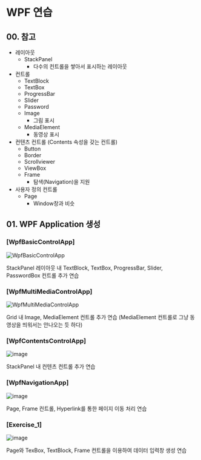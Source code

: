 # WPF 연습

## 00. 참고

* 레이아웃
    * StackPanel
        * 다수의 컨트롤을 쌓아서 표시하는 레이아웃
* 컨트롤
    * TextBlock
    * TextBox
    * ProgressBar
    * Slider
    * Password
    * Image
        * 그림 표시
    * MediaElement
        * 동영상 표시
* 컨텐츠 컨트롤 (Contents 속성을 갖는 컨트롤)
   * Button
   * Border
   * Scrollviewer
   * ViewBox
   * Frame
      *  탐색(Navigation)을 지원
* 사용자 정의 컨트롤
   * Page 
      * Window창과 비슷

## 01. WPF Application 생성

### [WpfBasicControlApp]

![WpfBasicControlApp](https://user-images.githubusercontent.com/23272977/137762748-e28d6ef6-1481-45e8-a9c5-a96b7b7c995c.png)

StackPanel 레이아웃 내 TextBlock, TextBox, ProgressBar, Slider, PasswordBox 컨트롤 추가 연습

### [WpfMultiMediaControlApp]

![WpfMultiMediaControlApp](https://user-images.githubusercontent.com/23272977/137762780-e5824981-7a94-4730-b6b8-f55a96eba3a0.png)

Grid 내 Image, MediaElement 컨트롤 추가 연습
(MediaElement 컨트롤로 그냥 동영상을 띄워서는 안나오는 듯 하다)

### [WpfContentsControlApp]

![image](https://user-images.githubusercontent.com/23272977/137766196-7edcfa2a-02fa-482f-b408-1645538366f4.png)

StackPanel 내 컨텐츠 컨트롤 추가 연습

### [WpfNavigationApp]

![image](https://user-images.githubusercontent.com/23272977/137769817-338c9b70-5be5-4102-acea-163bb427ed6c.png)

Page, Frame 컨트롤, Hyperlink를 통한 페이지 이동 처리 연습

### [Exercise_1]

![image](https://user-images.githubusercontent.com/23272977/137773345-b542e187-80e9-4fc0-9292-2d1952f5ccdc.png)

Page와 TexBox, TextBlock, Frame 컨트롤을 이용하여 데이터 입력창 생성 연습
